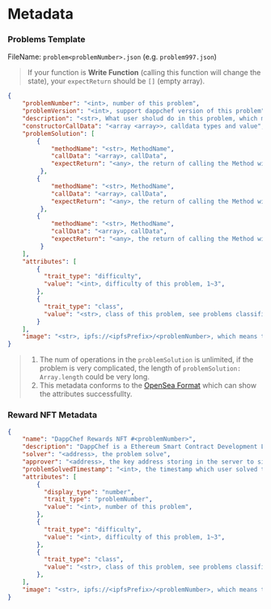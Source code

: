 # Metadata

### Problems Template

FileName: `problem<problemNumber>.json` (e.g. `problem997.json`)

> If your function is **Write Function** (calling this function will change the state), your `expectReturn` should be `[]` (empty array).

```json
{
    "problemNumber": "<int>, number of this problem",
    "problemVersion": "<int>, support dappchef version of this problem",
    "description": "<str>, What user sholud do in this problem, which means problem statement",
    "constructorCallData": "<array <array>>, calldata types and value",
    "problemSolution": [
        {
            "methodName": "<str>, MethodName",
            "callData": "<array>, callData",
            "expectReturn": "<any>, the return of calling the Method with the callData"
         },
        {
            "methodName": "<str>, MethodName",
            "callData": "<array>, callData",
            "expectReturn": "<any>, the return of calling the Method with the callData"
         },
        {
            "methodName": "<str>, MethodName",
            "callData": "<array>, callData",
            "expectReturn": "<any>, the return of calling the Method with the callData"
         }
    ],
    "attributes": [
        {
          "trait_type": "difficulty", 
          "value": "<int>, difficulty of this problem, 1~3",
        },
        {
          "trait_type": "class", 
          "value": "<str>, class of this problem, see problems classification instructions part",
        } 
    ],
    "image": "<str>, ipfs://<ipfsPrefix>/<problemNumber>, which means the NFT image location",
}
```

> 1. The num of operations in the `problemSolution` is unlimited, if the problem is very complicated, the length of `problemSolution: Array.length` could be very long.
> 1. This metadata conforms to the [OpenSea Format](https://docs.opensea.io/docs/metadata-standards) which can show the attributes successfullty.

### Reward NFT Metadata
```JSON
{
    "name": "DappChef Rewards NFT #<problemNumber>",
    "description": "DappChef is a Ethereum Smart Contract Development Learning platform. Solve the coding problem, then you can mint the Reward NFT!",
    "solver": "<address>, the problem solve",
    "approver": "<address>, the key address storing in the server to sign(approve) minting request now",
    "problemSolvedTimestamp": "<int>, the timestamp which user solved the problem",
    "attributes": [
        {
          "display_type": "number", 
          "trait_type": "problemNumber", 
          "value": "<int>, number of this problem",
        },
        {
          "trait_type": "difficulty", 
          "value": "<int>, difficulty of this problem, 1~3",
        },
        {
          "trait_type": "class", 
          "value": "<str>, class of this problem, see problems classification instructions part",
        }, 
    ],
    "image": "<str>, ipfs://<ipfsPrefix>/<problemNumber>, which means the NFT image location",
}
```